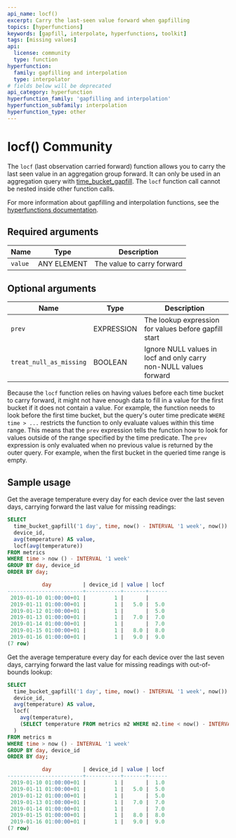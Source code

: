 ```yaml
---
api_name: locf()
excerpt: Carry the last-seen value forward when gapfilling
topics: [hyperfunctions]
keywords: [gapfill, interpolate, hyperfunctions, toolkit]
tags: [missing values]
api:
  license: community
  type: function
hyperfunction:
  family: gapfilling and interpolation
  type: interpolator
# fields below will be deprecated
api_category: hyperfunction
hyperfunction_family: 'gapfilling and interpolation'
hyperfunction_subfamily: interpolation
hyperfunction_type: other
---
```


# locf() <tag type="community">Community</tag>

The `locf` (last observation carried forward) function allows you to carry the
last seen value in an aggregation group forward. It can only be used in an
aggregation query with
[time_bucket_gapfill][time_bucket_gapfill].
The `locf` function call cannot be nested inside other function calls.

For more information about gapfilling and interpolation functions, see the
[hyperfunctions documentation][hyperfunctions-gapfilling].

## Required arguments

|Name|Type|Description|
|-|-|-|
|`value`|ANY ELEMENT|The value to carry forward|

## Optional arguments

|Name|Type|Description|
|-|-|-|
|`prev`|EXPRESSION|The lookup expression for values before gapfill start|
|`treat_null_as_missing`|BOOLEAN|Ignore NULL values in locf and only carry non-NULL values forward|

Because the `locf` function relies on having values before each time bucket to
carry forward, it might not have enough data to fill in a value for the first
bucket if it does not contain a value. For example, the function needs to look
before the first time bucket, but the query's outer time predicate `WHERE
time > ...` restricts the function to only evaluate values within this time
range. This means that the `prev` expression tells the function how to look for
values outside of the range specified by the time predicate. The `prev`
expression is only evaluated when no previous value is returned by the outer
query. For example, when the first bucket in the queried time range is empty.

## Sample usage

Get the average temperature every day for each device over the last seven days,
carrying forward the last value for missing readings:

```sql
SELECT
  time_bucket_gapfill('1 day', time, now() - INTERVAL '1 week', now()) AS day,
  device_id,
  avg(temperature) AS value,
  locf(avg(temperature))
FROM metrics
WHERE time > now () - INTERVAL '1 week'
GROUP BY day, device_id
ORDER BY day;

           day          | device_id | value | locf
------------------------+-----------+-------+------
 2019-01-10 01:00:00+01 |         1 |       |
 2019-01-11 01:00:00+01 |         1 |   5.0 |  5.0
 2019-01-12 01:00:00+01 |         1 |       |  5.0
 2019-01-13 01:00:00+01 |         1 |   7.0 |  7.0
 2019-01-14 01:00:00+01 |         1 |       |  7.0
 2019-01-15 01:00:00+01 |         1 |   8.0 |  8.0
 2019-01-16 01:00:00+01 |         1 |   9.0 |  9.0
(7 row)
```

Get the average temperature every day for each device over the last seven days,
carrying forward the last value for missing readings with out-of-bounds lookup:

```sql
SELECT
  time_bucket_gapfill('1 day', time, now() - INTERVAL '1 week', now()) AS day,
  device_id,
  avg(temperature) AS value,
  locf(
    avg(temperature),
    (SELECT temperature FROM metrics m2 WHERE m2.time < now() - INTERVAL '2 week' AND m.device_id = m2.device_id ORDER BY time DESC LIMIT 1)
  )
FROM metrics m
WHERE time > now () - INTERVAL '1 week'
GROUP BY day, device_id
ORDER BY day;

           day          | device_id | value | locf
------------------------+-----------+-------+------
 2019-01-10 01:00:00+01 |         1 |       |  1.0
 2019-01-11 01:00:00+01 |         1 |   5.0 |  5.0
 2019-01-12 01:00:00+01 |         1 |       |  5.0
 2019-01-13 01:00:00+01 |         1 |   7.0 |  7.0
 2019-01-14 01:00:00+01 |         1 |       |  7.0
 2019-01-15 01:00:00+01 |         1 |   8.0 |  8.0
 2019-01-16 01:00:00+01 |         1 |   9.0 |  9.0
(7 row)
```

[hyperfunctions-gapfilling]: /timescaledb/:currentVersion:/how-to-guides/hyperfunctions/gapfilling-interpolation/
[time_bucket_gapfill]: /api/:currentVersion:/hyperfunctions/gapfilling-interpolation/time_bucket_gapfill/
